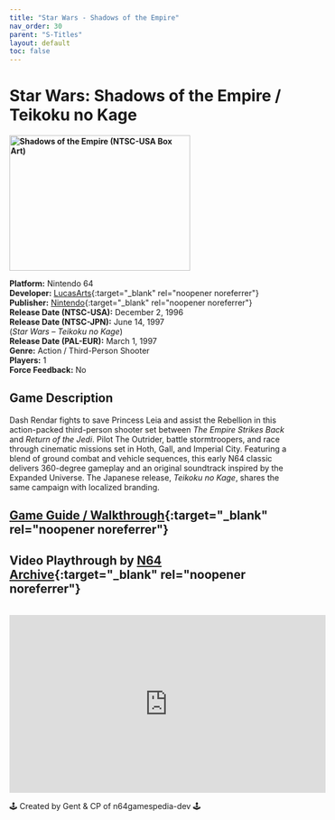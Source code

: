 ```yaml
---
title: "Star Wars - Shadows of the Empire"
nav_order: 30
parent: "S-Titles"
layout: default
toc: false
---
```


# Star Wars: Shadows of the Empire / Teikoku no Kage

<b>
<img src="https://images.launchbox-app.com/c4d1e75f-873a-4ce5-81bb-98168dc77888.jpg" alt="Shadows of the Empire (NTSC-USA Box Art)" width="320" height="240" />
</b>

**Platform:** Nintendo 64  
**Developer:** [LucasArts](https://en.wikipedia.org/wiki/LucasArts){:target="_blank" rel="noopener noreferrer"}  
**Publisher:** [Nintendo](https://en.wikipedia.org/wiki/Nintendo){:target="_blank" rel="noopener noreferrer"}  
**Release Date (NTSC-USA):** December 2, 1996  
**Release Date (NTSC-JPN):** June 14, 1997  
(*Star Wars – Teikoku no Kage*)  
**Release Date (PAL-EUR):** March 1, 1997  
**Genre:** Action / Third-Person Shooter  
**Players:** 1  
**Force Feedback:** No  

## Game Description  
Dash Rendar fights to save Princess Leia and assist the Rebellion in this action-packed third-person shooter set between *The Empire Strikes Back* and *Return of the Jedi*. Pilot The Outrider, battle stormtroopers, and race through cinematic missions set in Hoth, Gall, and Imperial City. Featuring a blend of ground combat and vehicle sequences, this early N64 classic delivers 360-degree gameplay and an original soundtrack inspired by the Expanded Universe. The Japanese release, *Teikoku no Kage*, shares the same campaign with localized branding.

## [Game Guide / Walkthrough](https://gamefaqs.gamespot.com/n64/198789-star-wars-shadows-of-the-empire/faqs/48468){:target="_blank" rel="noopener noreferrer"}

## Video Playthrough by [N64 Archive](https://www.youtube.com/@N64Archive){:target="_blank" rel="noopener noreferrer"}  
<br />  
<iframe width="560" height="315" src="https://www.youtube.com/embed/6aFMsFdYCRw" title="Shadows of the Empire Gameplay – N64 Archive" frameborder="0" allowfullscreen></iframe>

🕹️ Created by Gent & CP of n64gamespedia-dev 🕹️

<!-- Vault Format: n64gamespedia-dev -->
<!-- Protocol Source: _vault-specs/format-protocol.md -->
